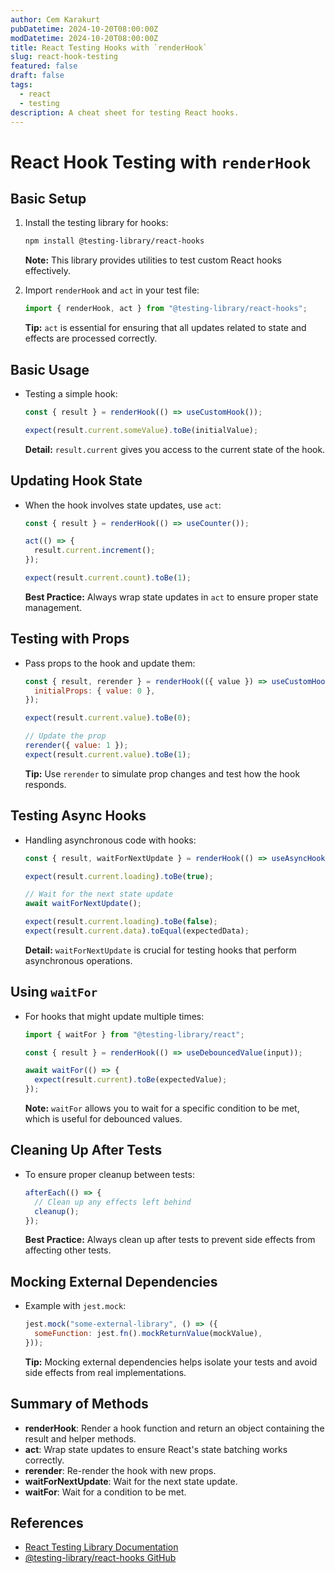 ```yaml
---
author: Cem Karakurt
pubDatetime: 2024-10-20T08:00:00Z
modDatetime: 2024-10-20T08:00:00Z
title: React Testing Hooks with `renderHook`
slug: react-hook-testing
featured: false
draft: false
tags:
  - react
  - testing
description: A cheat sheet for testing React hooks.
---
```


# React Hook Testing with `renderHook`

## Basic Setup

1. Install the testing library for hooks:

   ```bash
   npm install @testing-library/react-hooks
   ```

   **Note:** This library provides utilities to test custom React hooks effectively.

2. Import `renderHook` and `act` in your test file:

   ```javascript
   import { renderHook, act } from "@testing-library/react-hooks";
   ```

   **Tip:** `act` is essential for ensuring that all updates related to state and effects are processed correctly.

## Basic Usage

- Testing a simple hook:

  ```javascript
  const { result } = renderHook(() => useCustomHook());

  expect(result.current.someValue).toBe(initialValue);
  ```

  **Detail:** `result.current` gives you access to the current state of the hook.

## Updating Hook State

- When the hook involves state updates, use `act`:

  ```javascript
  const { result } = renderHook(() => useCounter());

  act(() => {
    result.current.increment();
  });

  expect(result.current.count).toBe(1);
  ```

  **Best Practice:** Always wrap state updates in `act` to ensure proper state management.

## Testing with Props

- Pass props to the hook and update them:

  ```javascript
  const { result, rerender } = renderHook(({ value }) => useCustomHook(value), {
    initialProps: { value: 0 },
  });

  expect(result.current.value).toBe(0);

  // Update the prop
  rerender({ value: 1 });
  expect(result.current.value).toBe(1);
  ```

  **Tip:** Use `rerender` to simulate prop changes and test how the hook responds.

## Testing Async Hooks

- Handling asynchronous code with hooks:

  ```javascript
  const { result, waitForNextUpdate } = renderHook(() => useAsyncHook());

  expect(result.current.loading).toBe(true);

  // Wait for the next state update
  await waitForNextUpdate();

  expect(result.current.loading).toBe(false);
  expect(result.current.data).toEqual(expectedData);
  ```

  **Detail:** `waitForNextUpdate` is crucial for testing hooks that perform asynchronous operations.

## Using `waitFor`

- For hooks that might update multiple times:

  ```javascript
  import { waitFor } from "@testing-library/react";

  const { result } = renderHook(() => useDebouncedValue(input));

  await waitFor(() => {
    expect(result.current).toBe(expectedValue);
  });
  ```

  **Note:** `waitFor` allows you to wait for a specific condition to be met, which is useful for debounced values.

## Cleaning Up After Tests

- To ensure proper cleanup between tests:

  ```javascript
  afterEach(() => {
    // Clean up any effects left behind
    cleanup();
  });
  ```

  **Best Practice:** Always clean up after tests to prevent side effects from affecting other tests.

## Mocking External Dependencies

- Example with `jest.mock`:

  ```javascript
  jest.mock("some-external-library", () => ({
    someFunction: jest.fn().mockReturnValue(mockValue),
  }));
  ```

  **Tip:** Mocking external dependencies helps isolate your tests and avoid side effects from real implementations.

## Summary of Methods

- **renderHook**: Render a hook function and return an object containing the result and helper methods.
- **act**: Wrap state updates to ensure React's state batching works correctly.
- **rerender**: Re-render the hook with new props.
- **waitForNextUpdate**: Wait for the next state update.
- **waitFor**: Wait for a condition to be met.

## References

- [React Testing Library Documentation](https://testing-library.com/docs/react-testing-library/intro)
- [@testing-library/react-hooks GitHub](https://github.com/testing-library/react-hooks-testing-library)
